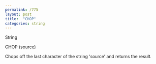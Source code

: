 ```yaml
---
permalink: /775
layout: post
title:  "CHOP"
categories: string
---
```

String

CHOP (source)

Chops off the last character of the string 'source' and returns the result.


